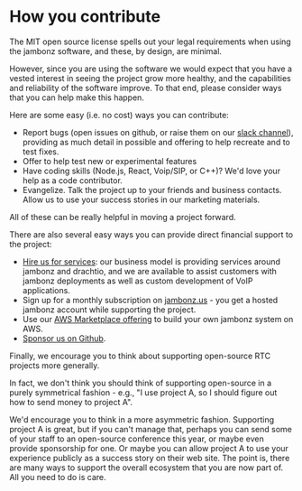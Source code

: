 # How you contribute

The MIT open source license spells out your legal requirements when using the jambonz software, and these, by design, are minimal.

However, since you are using the software we would expect that you have a vested interest in seeing the project grow more healthy, and the capabilities and reliability of the software improve.  To that end, please consider ways that you can help make this happen.  

Here are some easy (i.e. no cost) ways you can contribute:

- Report bugs (open issues on github, or raise them on our [slack channel](https://joinslack.jambonz.org)), providing as much detail in possible and offering to help recreate and to test fixes. 
- Offer to help test new or experimental features
- Have coding skills (Node.js, React, Voip/SIP, or C++)? We'd love your help as a code contributor.
- Evangelize.  Talk the project up to your friends and business contacts. Allow us to use your success stories in our marketing materials.

All of these can be really helpful in moving a project forward.

There are also several easy ways you can provide direct financial support to the project:

- <a href="mailto:support@jambonz.org?subject=Hey,%20I'd%20like%20to%20discuss%20a%20project%20with%20you!">Hire us for services</a>: our business model is providing services around jambonz and drachtio, and we are available to assist customers with jambonz deployments as well as custom development of VoIP applications.
- Sign up for a monthly subscription on [jambonz.us](https://jambonz.us) - you get a hosted jambonz account while supporting the project.
- Use our [AWS Marketplace offering](https://aws.amazon.com/marketplace/pp/prodview-7lmody7uv2sye) to build your own jambonz system on AWS.
- [Sponsor us on Github](https://github.com/sponsors/drachtio/).

Finally, we encourage you to think about supporting open-source RTC projects more generally.  

In fact, we don't think you should think of supporting open-source in a purely symmetrical fashion - e.g., "I use project A, so I should figure out how to send money to project A".  

We'd encourage you to think in a more asymmetric fashion. Supporting project A is great, but if you can't manage that, perhaps you can send some of your staff to an open-source conference this year, or maybe even provide sponsorship for one.  Or maybe you can allow project A to use your experience publicly as a success story on their web site.  The point is, there are many ways to support the overall ecosystem that you are now part of. All you need to do is care.
